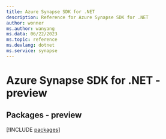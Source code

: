 ```yaml
---
title: Azure Synapse SDK for .NET
description: Reference for Azure Synapse SDK for .NET
author: wonner
ms.author: wanyang
ms.data: 06/22/2023
ms.topic: reference
ms.devlang: dotnet
ms.service: synapse
---
```

# Azure Synapse SDK for .NET - preview
## Packages - preview
[!INCLUDE [packages](synapse-index.md)]